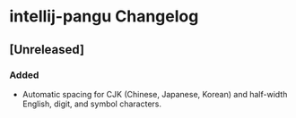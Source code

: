 <!-- Keep a Changelog guide -> https://keepachangelog.com -->

# intellij-pangu Changelog

## [Unreleased]
### Added
- Automatic spacing for CJK (Chinese, Japanese, Korean) and half-width English, digit, and symbol characters.
